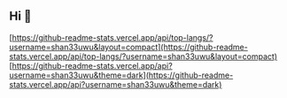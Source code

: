 ## Hi 👋


[https://github-readme-stats.vercel.app/api/top-langs/?username=shan33uwu&layout=compact](https://github-readme-stats.vercel.app/api/top-langs/?username=shan33uwu&layout=compact)
[https://github-readme-stats.vercel.app/api?username=shan33uwu&theme=dark](https://github-readme-stats.vercel.app/api?username=shan33uwu&theme=dark)
